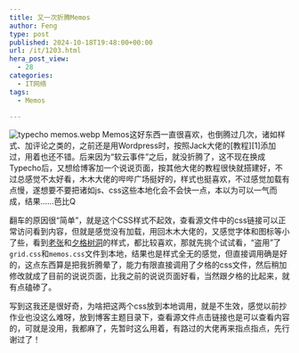```yaml
---
title: 又一次折腾Memos
author: Feng
type: post
published: 2024-10-18T19:48:00+00:00
url: /it/1203.html
hera_post_view:
  - 28
categories:
  - IT网络
tags:
  - Memos

---
```

<img decoding="async" src="https://image.uu126.cn/typecho/uploads/2024/10/1272046108.webp" alt="typecho memos.webp" title="typecho memos.webp" />  
Memos这好东西一直很喜欢，也倒腾过几次，诸如样式、加评论之类的，之前还是用Wordpress时，按照Jack大佬的[教程][1]添加过，用着也还不错。后来因为“软云事件”之后，就没折腾了，这不现在换成Typecho后，又想给博客加一个说说页面，按其他大佬的教程很快就搭建好，不过总感觉不太好看，木木大佬的哔哔广场挺好的，样式也挺喜欢，不过感觉加载有点慢，遂想要不要把诸如js、css这些本地化会不会快一点，本以为可以一气而成，结果……芭比Q

<!--more-->

翻车的原因很“简单”，就是这个CSS样式不起效，查看源文件中的css链接可以正常访问看到内容，但就是感觉没有加载，用回木木大佬的，又感觉字体和图标等小了些，看到[老张][2]和[夕格树洞][3]的样式，都比较喜欢，那就先挑个试试看，“盗用”了`grid.css`和`memos.css`文件到本地，结果也是样式全无的感觉，但直接调用确是好的，这点东西算是把我折腾晕了，能力有限直接调用了夕格的css文件，然后稍加修改就成了目前的说说页面，比我之前的说说页面好看，当然跟夕格的比起来，就有点磕碜了。

写到这我还是很好奇，为啥把这两个css放到本地调用，就是不生效，感觉以前抄作业也没这么难呀，放到博客主题目录下，查看源文件点击链接也是可以查看内容的，可就是没用，我都麻了，先暂时这么用着，有路过的大佬再来指点指点，先行谢过了！

 [1]: https://veryjack.com/technique/docker-memos-shuoshuo/
 [2]: https://laozhang.org/bibi.html
 [3]: https://www.xigeshudong.com/memos/